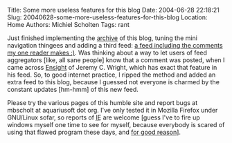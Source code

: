 Title: Some more useless features for this blog
Date: 2004-06-28 22:18:21
Slug: 20040628-some-more-useless-features-for-this-blog
Location: Home
Authors: Michiel Scholten
Tags: rant

<p>Just finished implementing the <a href="index.php?page=archive">archive</a> of this blog, tuning the mini navigation thingees and adding a third feed: <a href="blog_comments.rdf">a feed including the comments my one reader makes :)</a>. Was thinking about a way to let users of feed aggregators [like, all sane people] know that a comment was posted, when I came across <a href="http://www.ensight.org/">Ensight</a> of Jeremy C. Wright, which has exact that feature in his feed. So, to good internet practice, I ripped the method and added an extra feed to this blog, because I guessed not everyone is charmed by the constant updates [hm-hmm] of this new feed.</p>
<p>Please try the various pages of this humble site and report bugs at mbscholt at aquariusoft dot org. I've only tested it in Mozilla Firefox under GNU/Linux sofar, so reports of <acronym title="Internet Exploder^WExplorer">IE</acronym> are welcome [guess I've to fire up windows myself one time to see for myself, because everybody is scared of using that flawed program these days, and <a href="index.php?rantid=139">for good reason</a>].</p>